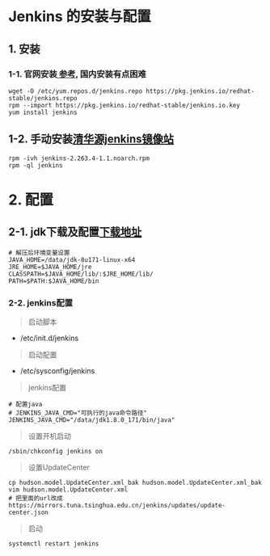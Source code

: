 # Jenkins 的安装与配置

## 1. 安装
### 1-1. 官网安装[ 参考](https://pkg.jenkins.io/redhat-stable/), 国内安装有点困难

```
wget -O /etc/yum.repos.d/jenkins.repo https://pkg.jenkins.io/redhat-stable/jenkins.repo
rpm --import https://pkg.jenkins.io/redhat-stable/jenkins.io.key
yum install jenkins
```

## 1-2. 手动安装[清华源jenkins镜像站](https://mirrors.tuna.tsinghua.edu.cn/jenkins/)

```shell
rpm -ivh jenkins-2.263.4-1.1.noarch.rpm
rpm -ql jenkins
```

# 2. 配置
## 2-1. jdk下载及配置[下载地址](https://www.oracle.com/cn/java/technologies/javase/javase-jdk8-downloads.html)

```shell
# 解压后环境变量设置
JAVA_HOME=/data/jdk-8u171-linux-x64
JRE_HOME=$JAVA_HOME/jre
CLASSPATH=$JAVA_HOME/lib/:$JRE_HOME/lib/
PATH=$PATH:$JAVA_HOME/bin
```

### 2-2. jenkins配置

> 启动脚本

- /etc/init.d/jenkins
> 启动配置

- /etc/sysconfig/jenkins
> jenkins配置


```shell
# 配置java
# JENKINS_JAVA_CMD="可执行的java命令路径"
JENKINS_JAVA_CMD="/data/jdk1.8.0_171/bin/java"
```

> 设置开机启动

```shell
/sbin/chkconfig jenkins on
```

> 设置UpdateCenter

```shell
cp hudson.model.UpdateCenter.xml_bak hudson.model.UpdateCenter.xml_bak
vim hudson.model.UpdateCenter.xml
# 把里面的url改成
https://mirrors.tuna.tsinghua.edu.cn/jenkins/updates/update-center.json
```

> 启动

```shell
systemctl restart jenkins
```

